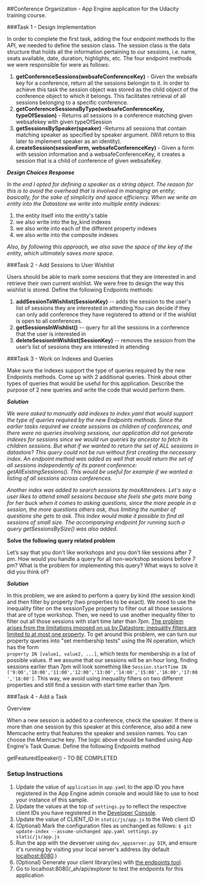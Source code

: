 ##Conference Organization - App Engine application for the Udacity training course.

###Task 1 - Design Implementation

In order to complete the first task, adding the four endpoint methods to the API, we needed to define the session class. The session class is the data structure that holds all the information pertaining to our sessions, i.e. name, seats available, date, duration, highlights, etc. The four endpoint methods we were responsible for were as follows: 

1. **getConferenceSessions(websafeConferenceKey)** - Given the websafe key for a conference, return all the sessions belongin to it. In order to achieve this task the session object was stored as the child object of the conference object to which it belongs. This facilitates retrieval of all sessions belonging to a specific conference.
1.  **getConferenceSessionsByType(websafeConferenceKey, typeOfSession)** - Returns all sessions in a conference matching given websafekey with given typeOfSession
1.  **getSessionsBySpeaker(speaker)** -Returns all sessions that contain matching speaker as specified by speaker argument. (Will return to this later to implement speaker as an identity).
1.  **createSession(sessionForm, websafeConferenceKey)** - Given a form with session information and a websafeConferenceKey, it creates a session that is a child of conference of given websafeKey.  
  
***Design Choices Response***    
  
*In the end I opted for defining a speaker as a string object. The reason for this is to avoid the overhead that is involved in managing an entity; basically, for the sake of simplicity and space efficiency. When we write an entity into the Datastore we write into multiple entity indexes:*
  
1. the entity itself into the entity's table  
1. we also write into the by_kind indexes  
1. we also write into each of the different property indexes  
1. we also write into the composite indexes

*Also, by following this approach, we also save the space of the key of the entity, which ultimately saves more space.*

###Task 2 - Add Sessions to User Wishlist

Users should be able to mark some sessions that they are interested in and retrieve their own current wishlist. We were free to design the way this wishlist is stored. Define the following Endpoints methods:

1. **addSessionToWishlist(SessionKey)** -- adds the session to the user's list of sessions they are interested in attending.You can decide if they can only add conference they have registered to attend or if the wishlist is open to all conferences.  
1. **getSessionsInWishlist()** -- query for all the sessions in a conference that the user is interested in  
1. **deleteSessionInWishlist(SessionKey)** -- removes the session from the user’s list of sessions they are interested in attending


###Task 3 - Work on Indexes and Queries

Make sure the indexes support the type of queries required by the new Endpoints methods.
Come up with 2 additional queries. Think about other types of queries that would be useful for this application. Describe the purpose of 2 new queries and write the code that would perform them.   
  
***Solution***  

*We were asked to manually add indexes to index.yaml that would
support the type of queries required by the new Endpoints methods.
Since the earlier tasks required we create sessions as children of
conferences, and there were no queries involving sessions, our 
application did not generate indexes for sessions since we would run
queries by ancestor to fetch its children sessions. But what if we 
wanted to return the set of ALL sessions in datastore? This query 
could not be run without first creating the necessary index. An
endpoint method was added as well that would return the set of all
sessions independently of its parent conference:  
getAllExistingSessions().  This would be useful for example if  we wanted a listing of all sessions across  conferences.*

*Another index was added to search sessions by maxAttendees. Let's
say a user likes to attend small sessions because she feels she gets
more bang for her buck when it comes to asking questions, since the
more people in a session, the more questions others ask, thus
limiting the number of questions she gets to ask. This index would
make it possible to find all sessions of small size. The accompanying 
endpoint for running such a query getSessionsBySize() was also added.*

**Solve the following query related problem**

Let’s say that you don't like workshops and you don't like sessions after 7 pm. How would you handle a query for all non-workshop sessions before 7 pm? What is the problem for implementing this query? What ways to solve it did you think of?

***Solution***    

In this problem, we are asked to perform a query by kind (the session kind) and then filter by property (two properties to be exact).  We need to use the inequality filter on the sessionType property to filter out all those sessions that are of type workshop. Then, we need to use another inequality filter to filter out all those sessions with start time later than 7pm. [The problem arises from the limitations imposed on us by Datastore; inequality filters are limited to at most one property][7]. To get around this problem, we can turn our property queries into "set membership tests" using the IN operation, which has the form   
`property IN [value1, value2, ...]`, which tests for membership in a list of possible values. If we assume that our sessions will be an hour long, finding sessions earlier than 7pm will look something like `Session.startTime IN ['9:00','10:00','11:00','12:00','13:00','14:00','15:00','16:00','17:00','18:00']`. This way, we avoid using inequality filters on two different properties and still find a session with start time earlier than 7pm.

###Task 4 - Add a Task

Overview

When a new session is added to a conference, check the speaker. If there is more than one session by this speaker at this conference, also add a new Memcache entry that features the speaker and session names. You can choose the Memcache key.
The logic above should be handled using App Engine's Task Queue.
Define the following Endpoints method

getFeaturedSpeaker() - 
TO BE COMPLETED


### Setup Instructions
1. Update the value of `application` in `app.yaml` to the app ID you
   have registered in the App Engine admin console and would like to use to host
   your instance of this sample.
1. Update the values at the top of `settings.py` to
   reflect the respective client IDs you have registered in the
   [Developer Console][4].
1. Update the value of CLIENT_ID in `static/js/app.js` to the Web client ID
1. (Optional) Mark the configuration files as unchanged as follows:
   `$ git update-index --assume-unchanged app.yaml settings.py static/js/app.js`
1. Run the app with the devserver using `dev_appserver.py DIR`, and ensure it's running by visiting your local server's address (by default [localhost:8080][5].)
1. (Optional) Generate your client library(ies) with [the endpoints tool][6].
1.  Go to localhost:8080/_ah/api/explorer to test the endpoints for this application


[1]: https://developers.google.com/appengine
[2]: http://python.org
[3]: https://developers.google.com/appengine/docs/python/endpoints/
[4]: https://console.developers.google.com/
[5]: https://localhost:8080/
[6]: https://developers.google.com/appengine/docs/python/endpoints/endpoints_tool
[7]:https://cloud.google.com/appengine/docs/python/datastore/queries#Python_Inequality_filters_are_limited_to_at_most_one_property
